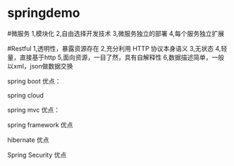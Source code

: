 # springdemo

#微服务
1,模块化
2,自由选择开发技术
3,微服务独立的部署
4,每个服务独立扩展

#Restful
1,透明性，暴露资源存在
2,充分利用 HTTP 协议本身语义
3,无状态
4,轻量，直接基于http
5,面向资源，一目了然，具有自解释性
6,数据描述简单，一般以xml，json做数据交换

spring boot
优点：

spring cloud


spring mvc
优点：

spring framework
优点

hibernate
优点

Spring Security
优点
